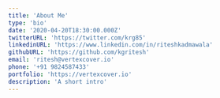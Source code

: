 ```yaml
---
title: 'About Me'
type: 'bio'
date: '2020-04-20T18:30:00.000Z'
twitterURL: 'https://twitter.com/krg85'
linkedinURL: 'https://www.linkedin.com/in/riteshkadmawala'
githubURL: 'https://github.com/kgritesh'
email: 'ritesh@vertexcover.io'
phone: '+91 9824587433'
portfolio: 'https://vertexcover.io'
description: 'A short intro'
---
```

